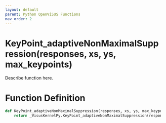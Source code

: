```yaml
---
layout: default
parent: Python OpenViSUS Functions
nav_order: 2
---
```


# KeyPoint_adaptiveNonMaximalSuppression(responses, xs, ys, max_keypoints)

Describe function here.

# Function Definition

```python
def KeyPoint_adaptiveNonMaximalSuppression(responses, xs, ys, max_keypoints):
    return _VisusKernelPy.KeyPoint_adaptiveNonMaximalSuppression(responses, xs, ys, max_keypoints)

```